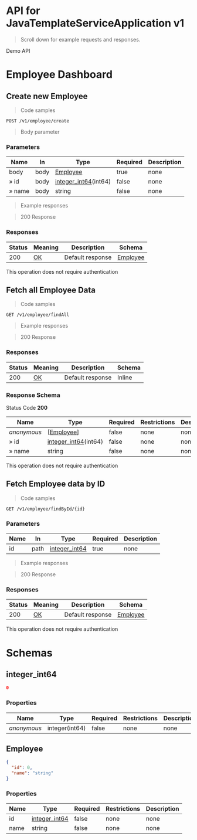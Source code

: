 <!-- Generator: Widdershins v4.0.1 -->

<h1 id="api-for-javatemplateserviceapplication">API for JavaTemplateServiceApplication v1</h1>

> Scroll down for example requests and responses.

Demo API

<h1 id="api-for-javatemplateserviceapplication-employee-dashboard">Employee Dashboard</h1>

## Create new Employee

<a id="opIdcreateEmployee"></a>

> Code samples

`POST /v1/employee/create`

> Body parameter

<h3 id="create-new-employee-parameters">Parameters</h3>

|Name|In|Type|Required|Description|
|---|---|---|---|---|
|body|body|[Employee](#schemaemployee)|true|none|
|» id|body|[integer_int64](#schemainteger_int64)(int64)|false|none|
|» name|body|string|false|none|

> Example responses

> 200 Response

<h3 id="create-new-employee-responses">Responses</h3>

|Status|Meaning|Description|Schema|
|---|---|---|---|
|200|[OK](https://tools.ietf.org/html/rfc7231#section-6.3.1)|Default response|[Employee](#schemaemployee)|

<aside class="success">
This operation does not require authentication
</aside>

## Fetch all Employee Data

<a id="opIdgetAllEmployees"></a>

> Code samples

`GET /v1/employee/findAll`

> Example responses

> 200 Response

<h3 id="fetch-all-employee-data-responses">Responses</h3>

|Status|Meaning|Description|Schema|
|---|---|---|---|
|200|[OK](https://tools.ietf.org/html/rfc7231#section-6.3.1)|Default response|Inline|

<h3 id="fetch-all-employee-data-responseschema">Response Schema</h3>

Status Code **200**

|Name|Type|Required|Restrictions|Description|
|---|---|---|---|---|
|*anonymous*|[[Employee](#schemaemployee)]|false|none|none|
|» id|[integer_int64](#schemainteger_int64)(int64)|false|none|none|
|» name|string|false|none|none|

<aside class="success">
This operation does not require authentication
</aside>

## Fetch Employee data by ID

<a id="opIdgetEmployeeById"></a>

> Code samples

`GET /v1/employee/findById/{id}`

<h3 id="fetch-employee-data-by-id-parameters">Parameters</h3>

|Name|In|Type|Required|Description|
|---|---|---|---|---|
|id|path|[integer_int64](#schemainteger_int64)|true|none|

> Example responses

> 200 Response

<h3 id="fetch-employee-data-by-id-responses">Responses</h3>

|Status|Meaning|Description|Schema|
|---|---|---|---|
|200|[OK](https://tools.ietf.org/html/rfc7231#section-6.3.1)|Default response|[Employee](#schemaemployee)|

<aside class="success">
This operation does not require authentication
</aside>

# Schemas

<h2 id="tocS_integer_int64">integer_int64</h2>
<!-- backwards compatibility -->
<a id="schemainteger_int64"></a>
<a id="schema_integer_int64"></a>
<a id="tocSinteger_int64"></a>
<a id="tocsinteger_int64"></a>

```json
0

```

### Properties

|Name|Type|Required|Restrictions|Description|
|---|---|---|---|---|
|*anonymous*|integer(int64)|false|none|none|

<h2 id="tocS_Employee">Employee</h2>
<!-- backwards compatibility -->
<a id="schemaemployee"></a>
<a id="schema_Employee"></a>
<a id="tocSemployee"></a>
<a id="tocsemployee"></a>

```json
{
  "id": 0,
  "name": "string"
}

```

### Properties

|Name|Type|Required|Restrictions|Description|
|---|---|---|---|---|
|id|[integer_int64](#schemainteger_int64)|false|none|none|
|name|string|false|none|none|

